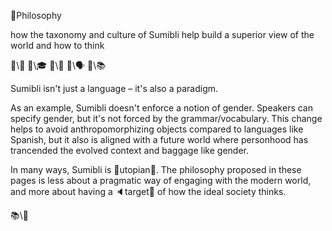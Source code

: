 📛Philosophy

how the taxonomy
and culture of Sumibli
help build a superior view
of the world and how to think

🔗\🚀
🔗\🎓
🔗\🌳
🔗\🗣️
🔗\📚

Sumibli isn't just a language – it's also a paradigm.

As an example, Sumibli doesn't enforce a notion of gender. Speakers can specify gender, but it's not forced by the grammar/vocabulary. This change helps to avoid anthropomorphizing objects compared to languages like Spanish, but it also is aligned with a future world where personhood has trancended the evolved context and baggage like gender.

In many ways, Sumibli is 📣utopian💬. The philosophy proposed in these pages is less about a pragmatic way of engaging with the modern world, and more about having a 🔈target💬 of how the ideal society thinks.

📚\🧠
